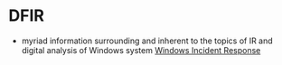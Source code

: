 # DFIR
- myriad information surrounding and inherent to the topics of IR and digital analysis of Windows system [Windows Incident Response](http://windowsir.blogspot.com/2023/06/dfir-core-principles.html1)
